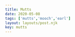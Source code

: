 ```yaml
---
title: Mutts
date: 2020-05-08
tags: ['mutts','mooch','earl']
layout: layouts/post.njk
key: mutts
---
```

